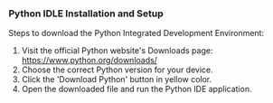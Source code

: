 
### Python IDLE Installation and Setup
Steps to download the Python Integrated Development Environment:
1. Visit the official Python website's Downloads page: https://www.python.org/downloads/
2. Choose the correct Python version for your device.
3. Click the 'Download Python' button in yellow color.
4. Open the downloaded file and run the Python IDE application.
